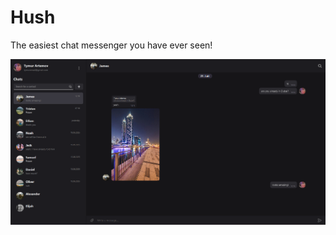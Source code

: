 # Hush

The easiest chat messenger you have ever seen!

![Dashboard Screenshot](images/preview.png)
